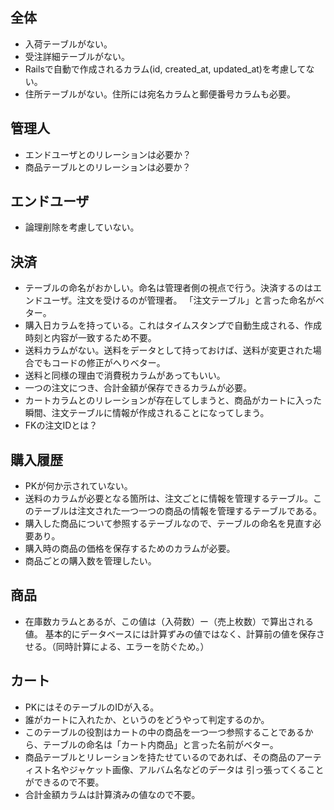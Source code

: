 ## 全体
- 入荷テーブルがない。
- 受注詳細テーブルがない。
- Railsで自動で作成されるカラム(id, created_at, updated_at)を考慮してない。
- 住所テーブルがない。住所には宛名カラムと郵便番号カラムも必要。

## 管理人
- エンドユーザとのリレーションは必要か？
- 商品テーブルとのリレーションは必要か？ 

## エンドユーザ
- 論理削除を考慮していない。

## 決済
- テーブルの命名がおかしい。命名は管理者側の視点で行う。決済するのはエンドユーザ。注文を受けるのが管理者。
 「注文テーブル」と言った命名がベター。
- 購入日カラムを持っている。これはタイムスタンプで自動生成される、作成時刻と内容が一致するため不要。
- 送料カラムがない。送料をデータとして持っておけば、送料が変更された場合でもコードの修正がへりベター。
- 送料と同様の理由で消費税カラムがあってもいい。
- 一つの注文につき、合計金額が保存できるカラムが必要。
- カートカラムとのリレーションが存在してしまうと、商品がカートに入った瞬間、注文テーブルに情報が作成されることになってしまう。
- FKの注文IDとは？

## 購入履歴
- PKが何か示されていない。
- 送料のカラムが必要となる箇所は、注文ごとに情報を管理するテーブル。このテーブルは注文された一つ一つの商品の情報を管理するテーブルである。
- 購入した商品について参照するテーブルなので、テーブルの命名を見直す必要あり。
- 購入時の商品の価格を保存するためのカラムが必要。
- 商品ごとの購入数を管理したい。


## 商品
- 在庫数カラムとあるが、この値は（入荷数）ー（売上枚数）で算出される値。
 基本的にデータベースには計算ずみの値ではなく、計算前の値を保存させる。（同時計算による、エラーを防ぐため。）

## カート
- PKにはそのテーブルのIDが入る。
- 誰がカートに入れたか、というのをどうやって判定するのか。
- このテーブルの役割はカートの中の商品を一つ一つ参照することであるから、テーブルの命名は「カート内商品」と言った名前がベター。
- 商品テーブルとリレーションを持たせているのであれば、その商品のアーティスト名やジャケット画像、アルバム名などのデータは
 引っ張ってくることができるので不要。
- 合計金額カラムは計算済みの値なので不要。


